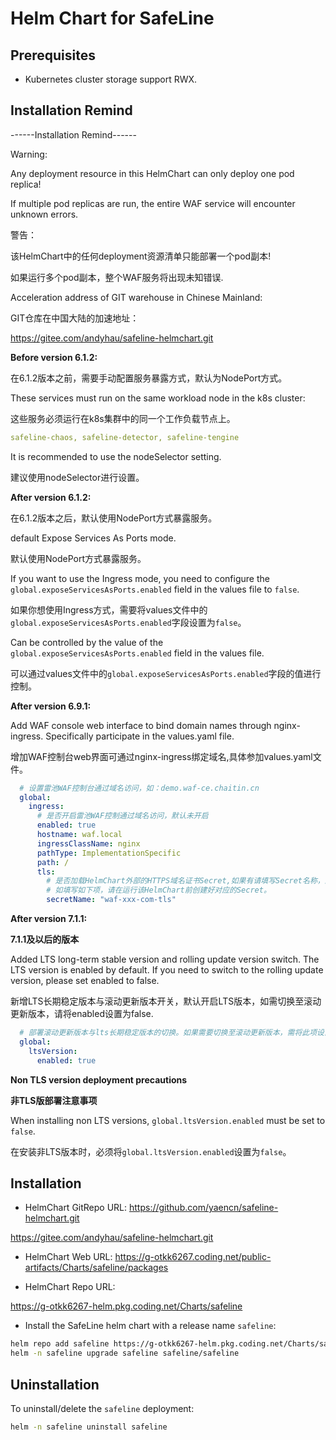 # Helm Chart for SafeLine

## Prerequisites

- Kubernetes cluster storage support RWX.

## Installation Remind

------Installation Remind------

Warning: 

Any deployment resource in this HelmChart can only deploy one pod replica!

If multiple pod replicas are run, the entire WAF service will encounter unknown errors.

警告：

该HelmChart中的任何deployment资源清单只能部署一个pod副本!

如果运行多个pod副本，整个WAF服务将出现未知错误.

Acceleration address of GIT warehouse in Chinese Mainland:

GIT仓库在中国大陆的加速地址：

https://gitee.com/andyhau/safeline-helmchart.git

**Before version 6.1.2:**

在6.1.2版本之前，需要手动配置服务暴露方式，默认为NodePort方式。

These services must run on the same workload node in the k8s cluster:

这些服务必须运行在k8s集群中的同一个工作负载节点上。

```yaml
safeline-chaos, safeline-detector, safeline-tengine
```

It is recommended to use the nodeSelector setting.

建议使用nodeSelector进行设置。

**After version 6.1.2:**

在6.1.2版本之后，默认使用NodePort方式暴露服务。

default Expose Services As Ports mode.

默认使用NodePort方式暴露服务。

If you want to use the Ingress mode, you need to configure the `global.exposeServicesAsPorts.enabled` field in the values file to `false`.

如果你想使用Ingress方式，需要将values文件中的`global.exposeServicesAsPorts.enabled`字段设置为`false`。

Can be controlled by the value of the `global.exposeServicesAsPorts.enabled` field in the values file.

可以通过values文件中的`global.exposeServicesAsPorts.enabled`字段的值进行控制。

**After version 6.9.1:**

Add WAF console web interface to bind domain names through nginx-ingress.
Specifically participate in the values.yaml file.

增加WAF控制台web界面可通过nginx-ingress绑定域名,具体参加values.yaml文件。

```yaml
  # 设置雷池WAF控制台通过域名访问，如：demo.waf-ce.chaitin.cn
  global:
    ingress:
      # 是否开启雷池WAF控制通过域名访问，默认未开启
      enabled: true
      hostname: waf.local
      ingressClassName: nginx
      pathType: ImplementationSpecific
      path: /
      tls:
        # 是否加载HelmChart外部的HTTPS域名证书Secret,如果有请填写Secret名称，默认不填写及域名仅开启http访问.
        # 如填写如下项，请在运行该HelmChart前创建好对应的Secret。
        secretName: "waf-xxx-com-tls"
```

**After version 7.1.1:**

**7.1.1及以后的版本**

Added LTS long-term stable version and rolling update version switch. 
The LTS version is enabled by default. 
If you need to switch to the rolling update version, please set enabled to false.

新增LTS长期稳定版本与滚动更新版本开关，默认开启LTS版本，如需切换至滚动更新版本，请将enabled设置为false.

```yaml
  # 部署滚动更新版本与lts长期稳定版本的切换。如果需要切换至滚动更新版本，需将此项设置为false，该选项默认开启。
  global:
    ltsVersion:
      enabled: true
```
**Non TLS version deployment precautions**

**非TLS版部署注意事项**

When installing non LTS versions, `global.ltsVersion.enabled` must be set to `false`.

在安装非LTS版本时，必须将`global.ltsVersion.enabled`设置为`false`。



## Installation

- HelmChart GitRepo URL:
https://github.com/yaencn/safeline-helmchart.git

https://gitee.com/andyhau/safeline-helmchart.git

- HelmChart Web URL:
https://g-otkk6267.coding.net/public-artifacts/Charts/safeline/packages

- HelmChart Repo URL:

https://g-otkk6267-helm.pkg.coding.net/Charts/safeline

- Install the SafeLine helm chart with a release name `safeline`:
```bash
helm repo add safeline https://g-otkk6267-helm.pkg.coding.net/Charts/safeline
helm -n safeline upgrade safeline safeline/safeline
```

## Uninstallation

To uninstall/delete the `safeline` deployment:
```bash
helm -n safeline uninstall safeline
```
